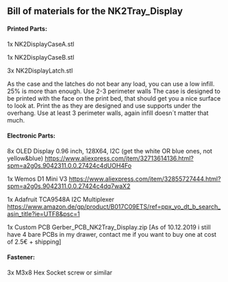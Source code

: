 ## Bill of materials for the NK2Tray_Display


#### Printed Parts:

 1x  	NK2DisplayCaseA.stl

 1x 	NK2DisplayCaseB.stl

 3x  	NK2DisplayLatch.stl

As the case and the latches do not bear any load, you can use a low infill. 25% is more than enough. Use 2-3 perimeter walls The case is designed to be printed with the face on the print bed, that should get you a nice surface to look at.
Print the as they are designed and use supports under the overhang. Use at least 3 perimeter walls, again infill doesn´t matter that much.


#### Electronic  Parts:

8x OLED Display 0.96 inch, 128X64, I2C (get the white OR blue ones, not yellow&blue)
https://www.aliexpress.com/item/32713614136.html?spm=a2g0s.9042311.0.0.27424c4dUOH4Fo

1x Wemos D1 Mini V3 
https://www.aliexpress.com/item/32855727444.html?spm=a2g0s.9042311.0.0.27424c4dq7waX2

1x Adafruit TCA9548A I2C Multiplexer
https://www.amazon.de/gp/product/B017C09ETS/ref=ppx_yo_dt_b_search_asin_title?ie=UTF8&psc=1

1x Custom PCB
Gerber_PCB_NK2Tray_Display.zip
[As of 10.12.2019 i still have 4 bare PCBs in my drawer, contact me if you want to buy one at cost of 2.5€ + shipping]


#### Fastener:

3x M3x8 Hex Socket screw or similar
